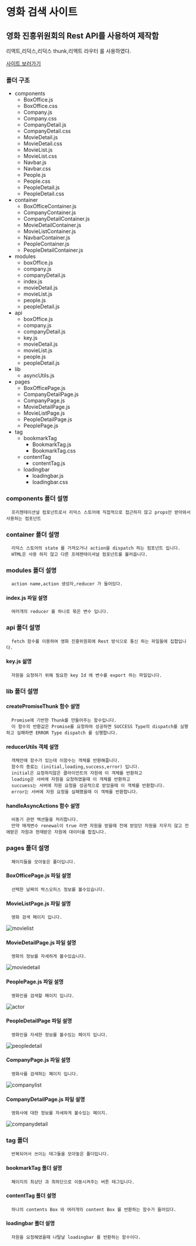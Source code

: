 영화 검색 사이트
=============

영화 진흥위원회의 Rest API를 사용하여 제작함
-------------

  리액트,리덕스,리덕스 thunk,리액트 라우터 룰 사용하였다.

[사이트 보러가기](https://justsicklife.github.io/movie-search-web/)

### 폴더 구조 
* components
  * BoxOffice.js
  * BoxOffice.css
  * Company.js
  * Company.css
  * CompanyDetail.js
  * CompanyDetail.css
  * MovieDetail.js
  * MovieDetail.css
  * MovieList.js
  * MovieList.css
  * Navbar.js
  * Navbar.css
  * People.js
  * People.css
  * PeopleDetail.js
  * PeopleDetail.css
* container
  * BoxOfficeContainer.js
  * CompanyContainer.js
  * CompanyDetailContainer.js
  * MovieDetailContainer.js
  * MovieListContainer.js
  * NavbarContainer.js
  * PeopleContainer.js
  * PeopleDetailContainer.js
* modules
  * boxOffice.js
  * company.js
  * companyDetail.js
  * index.js
  * movieDetail.js
  * movieList.js
  * people.js
  * peopleDetail.js
* api
    * boxOffice.js
    * company.js
    * companyDetail.js
    * key.js
    * movieDetail.js
    * movieList.js
    * people.js
    * peopleDetail.js
 * lib 
    * asyncUtils.js
 * pages
    * BoxOfficePage.js
    * CompanyDetailPage.js
    * CompanyPage.js
    * MovieDetailPage.js
    * MovieListPage.js
    * PeopleDetailPage.js
    * PeoplePage.js
 * tag
    * bookmarkTag
      * BookmarkTag.js
      * BookmarkTag.css
    * contentTag
      * contentTag.js
    * loadingbar
      * loadingbar.js
      * loadingbar.css
### components 폴더 설명
      프리젠테이션널 컴포넌트로서 리덕스 스토어에 직접적으로 접근하지 않고 props만 받아와서 사용하는 컴포넌트
### container 폴더 설명
      리덕스 스토어의 state 를 가져오거나 action을 dispatch 하는 컴포넌트 입니다.
      HTML은 사용 하지 않고 다른 프레젠테이셔널 컴포넌트를 불러옵니다.
### modules 폴더 설명 
      action name,action 생성자,reducer 가 들어있다.
#### index.js 파일 설명
      여러개의 reducer 를 하나로 묶은 변수 입니다.
### api 폴더 설명
      fetch 함수를 이용하여 영화 진흥위원회에 Rest 방식으로 통신 하는 파일들에 집합입니다.
#### key.js 섦명
      자원을 요청하기 위해 필요한 key Id 에 변수를 export 하는 파일입니다.
### lib 폴더 설명
#### createPromiseThunk 함수 설명
      Promise에 기반한 Thunk를 만들어주는 함수입니다.
      이 함수의 반환값은 Promise를 요청하여 성공하면 SUCCESS Type의 dispatch를 실행하고 실패하면 ERROR Type dispatch 를 싱행합니다.
#### reducerUtils 객체 설명
      객체안에 함수가 있는데 이함수는 객체를 반환해줍니다.
      함수의 종료는 (initial,loading,success,error) 입니다.
      initial은 요청하지않은 클라이언트의 자원에 이 객체를 반환하고
      loading은 서버에 자원을 요청하였을때 이 객체를 반환하고
      succuess는 서버에 자원 요청을 성공적으로 받았을때 이 객체를 반환합니다.
      error는 서버에 자원 요청을 실패했을때 이 객체를 반환합니다.
#### handleAsyncActions 함수 설명
      비동기 관련 액션들을 처리합니다.
      만약 매게변수 renewal이 true 라면 자원을 받을때 전에 받았던 자원을 지우지 않고 전에받은 자원과 현재받은 자원에 대이터를 합칩니다.
### pages 폴더 설명
      페이지들을 모아놓은 폴더입니다.
#### BoxOfficePage.js 파일 설명
      선택한 날짜의 박스오피스 정보를 볼수있습니다.
#### MovieListPage.js 파일 설명
      영화 검색 페이지 입니다.
![movielist](https://user-images.githubusercontent.com/59939039/107851918-a20afc00-6e50-11eb-91de-d419c3cf3a17.PNG)
#### MovieDetailPage.js 파일 설명
      영화의 정보를 자세하게 볼수있습니다.
![moviedetail](https://user-images.githubusercontent.com/59939039/107851919-a2a39280-6e50-11eb-9717-02775f36926c.PNG)
#### PeoplePage.js 파일 설명
      영화인을 검색할 페이지 입니다.
![actor](https://user-images.githubusercontent.com/59939039/107851912-a0413880-6e50-11eb-8bc7-9f8854a7a8bc.PNG)
#### PeopleDetailPage 파일 설명
      영화인을 자세한 정보를 볼수있는 페이지 입니다.
![peopledetail](https://user-images.githubusercontent.com/59939039/107851907-9f100b80-6e50-11eb-999e-566301fc56ea.PNG)
#### CompanyPage.js 파일 설명
      영화사를 검색하는 페이지 입니다.
![companylist](https://user-images.githubusercontent.com/59939039/107851917-a1726580-6e50-11eb-995b-6c37434c68b9.PNG)
#### CompanyDetailPage.js 파일 설명
      영화사에 대한 정보를 자세하게 볼수있는 페이지.
![companydetail](https://user-images.githubusercontent.com/59939039/107851916-a0d9cf00-6e50-11eb-8682-d3f95320ba36.PNG)
### tag 폴더
      반복되어서 쓰이는 태그들을 모아놓은 폴더입니다.
#### bookmarkTag 폴더 설명
      페이지의 최상단 과 최하단으로 이동시켜주는 버튼 태그입니다.
#### contentTag 폴더 설명
      하나의 contents Box 와 여러개의 content Box 를 반환하는 함수가 들어있다.
#### loadingbar 폴더 설명
      자원을 요청해였을때 나탈날 loadingbar 를 반환하는 함수이다.
     
